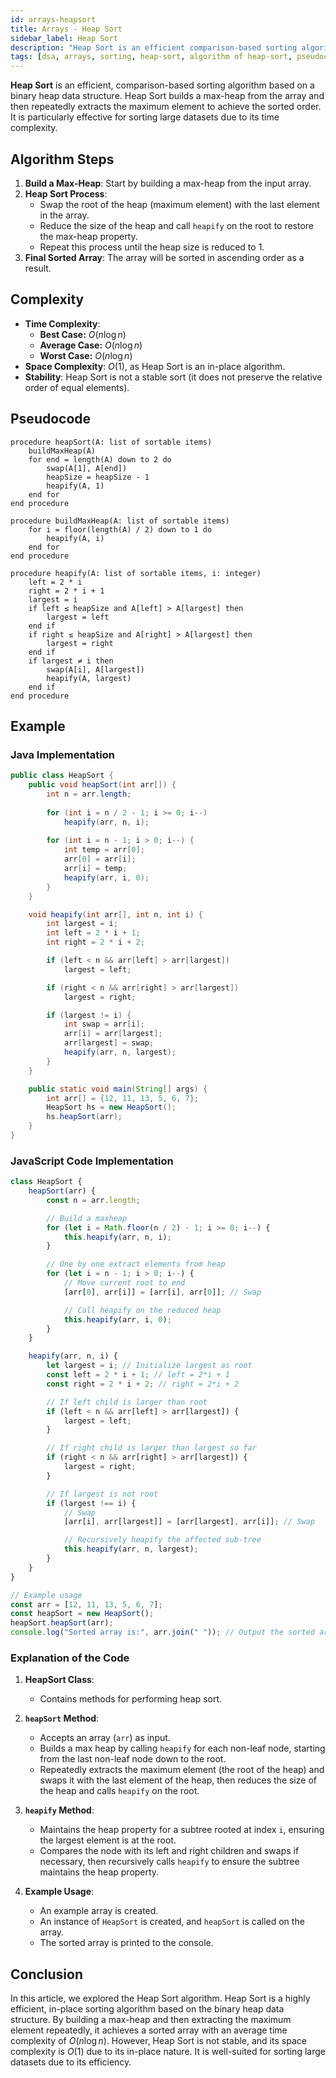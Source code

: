 ```yaml
---
id: arrays-heapsort
title: Arrays - Heap Sort
sidebar_label: Heap Sort
description: "Heap Sort is an efficient comparison-based sorting algorithm based on a binary heap data structure. It sorts by building a max-heap from the data and repeatedly extracting the maximum element."
tags: [dsa, arrays, sorting, heap-sort, algorithm of heap-sort, pseudocode of heap-sort, complexity of heap-sort, example of heap-sort, explanation of heap-sort]
---
```


<AdsComponent />

**Heap Sort** is an efficient, comparison-based sorting algorithm based on a binary heap data structure. Heap Sort builds a max-heap from the array and then repeatedly extracts the maximum element to achieve the sorted order. It is particularly effective for sorting large datasets due to its time complexity.

<HeapSortVisualization />

## Algorithm Steps
1. **Build a Max-Heap**: Start by building a max-heap from the input array.
2. **Heap Sort Process**:
   - Swap the root of the heap (maximum element) with the last element in the array.
   - Reduce the size of the heap and call `heapify` on the root to restore the max-heap property.
   - Repeat this process until the heap size is reduced to 1.
3. **Final Sorted Array**: The array will be sorted in ascending order as a result.

## Complexity
- **Time Complexity**:
  - **Best Case:** $O(n \log n)$
  - **Average Case:** $O(n \log n)$
  - **Worst Case:** $O(n \log n)$
- **Space Complexity**: $O(1)$, as Heap Sort is an in-place algorithm.
- **Stability**: Heap Sort is not a stable sort (it does not preserve the relative order of equal elements).

## Pseudocode

```plaintext title="Heap Sort"
procedure heapSort(A: list of sortable items)
    buildMaxHeap(A)
    for end = length(A) down to 2 do
        swap(A[1], A[end])
        heapSize = heapSize - 1
        heapify(A, 1)
    end for
end procedure

procedure buildMaxHeap(A: list of sortable items)
    for i = floor(length(A) / 2) down to 1 do
        heapify(A, i)
    end for
end procedure

procedure heapify(A: list of sortable items, i: integer)
    left = 2 * i
    right = 2 * i + 1
    largest = i
    if left ≤ heapSize and A[left] > A[largest] then
        largest = left
    end if
    if right ≤ heapSize and A[right] > A[largest] then
        largest = right
    end if
    if largest ≠ i then
        swap(A[i], A[largest])
        heapify(A, largest)
    end if
end procedure
```

## Example

### Java Implementation

```java
public class HeapSort {
    public void heapSort(int arr[]) {
        int n = arr.length;
        
        for (int i = n / 2 - 1; i >= 0; i--)
            heapify(arr, n, i);
        
        for (int i = n - 1; i > 0; i--) {
            int temp = arr[0];
            arr[0] = arr[i];
            arr[i] = temp;
            heapify(arr, i, 0);
        }
    }

    void heapify(int arr[], int n, int i) {
        int largest = i;
        int left = 2 * i + 1;
        int right = 2 * i + 2;

        if (left < n && arr[left] > arr[largest])
            largest = left;

        if (right < n && arr[right] > arr[largest])
            largest = right;

        if (largest != i) {
            int swap = arr[i];
            arr[i] = arr[largest];
            arr[largest] = swap;
            heapify(arr, n, largest);
        }
    }

    public static void main(String[] args) {
        int arr[] = {12, 11, 13, 5, 6, 7};
        HeapSort hs = new HeapSort();
        hs.heapSort(arr);
    }
}
```

### JavaScript Code Implementation

```javascript
class HeapSort {
    heapSort(arr) {
        const n = arr.length;

        // Build a maxheap
        for (let i = Math.floor(n / 2) - 1; i >= 0; i--) {
            this.heapify(arr, n, i);
        }

        // One by one extract elements from heap
        for (let i = n - 1; i > 0; i--) {
            // Move current root to end
            [arr[0], arr[i]] = [arr[i], arr[0]]; // Swap

            // Call heapify on the reduced heap
            this.heapify(arr, i, 0);
        }
    }

    heapify(arr, n, i) {
        let largest = i; // Initialize largest as root
        const left = 2 * i + 1; // left = 2*i + 1
        const right = 2 * i + 2; // right = 2*i + 2

        // If left child is larger than root
        if (left < n && arr[left] > arr[largest]) {
            largest = left;
        }

        // If right child is larger than largest so far
        if (right < n && arr[right] > arr[largest]) {
            largest = right;
        }

        // If largest is not root
        if (largest !== i) {
            // Swap
            [arr[i], arr[largest]] = [arr[largest], arr[i]]; // Swap

            // Recursively heapify the affected sub-tree
            this.heapify(arr, n, largest);
        }
    }
}

// Example usage
const arr = [12, 11, 13, 5, 6, 7];
const heapSort = new HeapSort();
heapSort.heapSort(arr);
console.log("Sorted array is:", arr.join(" ")); // Output the sorted array
```

### Explanation of the Code

1. **HeapSort Class**:
   - Contains methods for performing heap sort.

2. **`heapSort` Method**:
   - Accepts an array (`arr`) as input.
   - Builds a max heap by calling `heapify` for each non-leaf node, starting from the last non-leaf node down to the root.
   - Repeatedly extracts the maximum element (the root of the heap) and swaps it with the last element of the heap, then reduces the size of the heap and calls `heapify` on the root.

3. **`heapify` Method**:
   - Maintains the heap property for a subtree rooted at index `i`, ensuring the largest element is at the root.
   - Compares the node with its left and right children and swaps if necessary, then recursively calls `heapify` to ensure the subtree maintains the heap property.

4. **Example Usage**:
   - An example array is created.
   - An instance of `HeapSort` is created, and `heapSort` is called on the array.
   - The sorted array is printed to the console.


## Conclusion

In this article, we explored the Heap Sort algorithm. Heap Sort is a highly efficient, in-place sorting algorithm based on the binary heap data structure. By building a max-heap and then extracting the maximum element repeatedly, it achieves a sorted array with an average time complexity of $O(n \log n)$. However, Heap Sort is not stable, and its space complexity is $O(1)$ due to its in-place nature. It is well-suited for sorting large datasets due to its efficiency.
